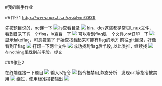 #我的新手作业

##作业1
https://www.nssctf.cn/problem/2928

先按题目说的，nc连一下
![](https://cdn.nlark.com/yuque/0/2025/png/52509818/1736962063720-5b9d461b-e285-467d-a46e-2b0b889e1d91.png)
ls查看目录
![](https://cdn.nlark.com/yuque/0/2025/png/52509818/1736962201978-6b9bf332-b9b3-48aa-81b8-dfa6efea0347.png)
bin、dev这些都是常见Linux文件，看到目录下有一个flag，la查看一下
![](https://cdn.nlark.com/yuque/0/2025/png/52509818/1736962294098-a2cf3be7-4b2d-4bd7-a39c-4ab5d57e42f8.png)
可以看到flag是一个文件,cat打印一下
![](https://cdn.nlark.com/yuque/0/2025/png/52509818/1736962434875-410c6411-62ce-45f0-bcb8-3583a1b4b932.png)
显示fakeflag，可恶被骗了
开始查找看起来可能有flag的地方
前往gift目录，好像看到了flag
![](https://cdn.nlark.com/yuque/0/2025/png/52509818/1736962486463-3e0df82f-9523-40e7-bf70-0f9eb5455c93.png)
打印一下两个文件
![](https://cdn.nlark.com/yuque/0/2025/png/52509818/1736962531197-6818cce6-aa45-4a9f-9705-2e3a0b14d015.png)
成功找到flag后半段,
以此类推，继续找
![](https://cdn.nlark.com/yuque/0/2025/png/52509818/1736962576948-b19c0419-e367-4c37-b404-82011b7f6109.png)
在nothing里找到前半段，提交

###作业2

在终端连接一下题目
![](https://cdn.nlark.com/yuque/0/2025/png/52509818/1736962649025-24c030ec-c562-4f46-a5fe-eb2a6dc4bfc5.png)
输入ls指令
![](https://cdn.nlark.com/yuque/0/2025/png/52509818/1736962693742-aa5c245a-7885-4475-846a-f749aca682dd.png)
指令被禁用,静态分析，发现cat等指令被禁用
![](https://cdn.nlark.com/yuque/0/2025/png/52509818/1736962726867-52fa88e7-4200-4260-b1e2-7ca39162074b.png)
绕过，使用标准报错输出
![](https://cdn.nlark.com/yuque/0/2025/png/52509818/1736962788846-b24ffc94-080b-4d8c-a121-e5bd64d28853.png)

